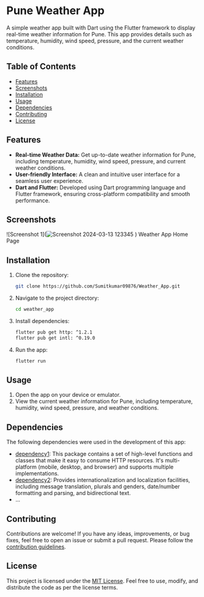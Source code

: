 # Pune Weather App

A simple weather app built with Dart using the Flutter framework to display real-time weather information for Pune. This app provides details such as temperature, humidity, wind speed, pressure, and the current weather conditions.

## Table of Contents

- [Features](#features)
- [Screenshots](#screenshots)
- [Installation](#installation)
- [Usage](#usage)
- [Dependencies](#dependencies)
- [Contributing](#contributing)
- [License](#license)

## Features

- **Real-time Weather Data:** Get up-to-date weather information for Pune, including temperature, humidity, wind speed, pressure, and current weather conditions.
- **User-friendly Interface:** A clean and intuitive user interface for a seamless user experience.
- **Dart and Flutter:** Developed using Dart programming language and Flutter framework, ensuring cross-platform compatibility and smooth performance.

## Screenshots

![Screenshot 1](![Screenshot 2024-03-13 123345](https://github.com/Sumitkumar09876/Weather_App/assets/130588035/f6b36e12-5d7c-43cd-a3df-5e121d90d5a4)
)
Weather App Home Page


## Installation

1. Clone the repository:

   ```bash
   git clone https://github.com/Sumitkumar09876/Weather_App.git
   ```

2. Navigate to the project directory:

   ```bash
   cd weather_app
   ```

3. Install dependencies:

   ```bash
   flutter pub get http: ^1.2.1
   flutter pub get intl: ^0.19.0
   ```

4. Run the app:

   ```bash
   flutter run
   ```

## Usage

1. Open the app on your device or emulator.
2. View the current weather information for Pune, including temperature, humidity, wind speed, pressure, and weather conditions.

## Dependencies

The following dependencies were used in the development of this app:

- [dependency1](https://pub.dev/packages/http): This package contains a set of high-level functions and classes that make it easy to consume HTTP resources. It's multi-platform (mobile, desktop, and browser) and supports multiple implementations.
- [dependency2](https://pub.dev/packages/intl): Provides internationalization and localization facilities, including message translation, plurals and genders, date/number formatting and parsing, and bidirectional text.
- ...

## Contributing

Contributions are welcome! If you have any ideas, improvements, or bug fixes, feel free to open an issue or submit a pull request. Please follow the [contribution guidelines](CONTRIBUTING.md).

## License

This project is licensed under the [MIT License](LICENSE). Feel free to use, modify, and distribute the code as per the license terms.
